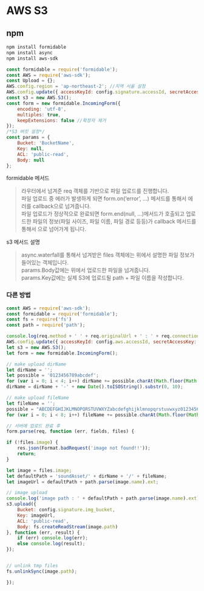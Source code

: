 
# AWS S3

## npm
```bash
npm install formidable
npm install async
npm install aws-sdk
```

```javascript
const formidable = require('formidable');
const AWS = require('aws-sdk');
const Upload = {};
AWS.config.region = 'ap-northeast-2'; //지역 서울 설정
AWS.config.update({ accessKeyId: config.signature.accessId, secretAccessKey: config.signature.secretKey });
const s3 = new AWS.S3();
const form = new formidable.IncomingForm({
    encoding: 'utf-8',
    multiples: true,
    keepExtensions: false //확장자 제거
});
/*S3 버킷 설정*/
const params = {
    Bucket: 'BucketName',
    Key: null,
    ACL: 'public-read',
    Body: null
};
```
formidable 메서드  
> 라우터에서 넘겨준 req 객체를 기반으로 파일 업로드를 진행합니다.  
> 파일 업로드 중 에러가 발생하게 되면 form.on(‘error’, …) 메서드를 통해서 에러를 callback으로 넘겨줍니다.  
> 파일 업로드가 정상적으로 완료되면 form.end(null, …)메서드가 호출되고 업로드한 파일의 정보(파일 사이즈, 파일 이름, 파일 경로 등등)가 callback 메서드를 통해서 으로 넘어가게 됩니다.  

s3 메서드 설명
> async.waterfall를 통해서 넘겨받은 files 객체에는 위에서 설명한 파일 정보가 들어있는 객체입니다.  
> params.Body값에는 위에서 업로드한 파일을 넘겨줍니다.  
> params.Key값에는 실제 S3에 업로드될 path + 파일 이름을 작성합니다.  


### 다른 방법
```javascript
const AWS = require('aws-sdk');
const formidable = require('formidable');
const fs = require('fs')
const path = require('path');

console.log(req.method + ' ' + req.originalUrl + ' : ' + req.connection.remoteAddress);
AWS.config.update({ accessKeyId: config.aws.accessId, secretAccessKey: config.aws.secretKey });
let s3 = new AWS.S3();
let form = new formidable.IncomingForm();

// make upload dirName
let dirName = '';
let possible = '0123456789abcdef';
for (var i = 0; i < 4; i++) dirName += possible.charAt(Math.floor(Math.random() * possible.length));
dirName = dirName + '-' + new Date().toISOString().substr(0, 10);

// make upload fileName
let fileName = '';
possible = "ABCDEFGHIJKLMNOPQRSTUVWXYZabcdefghijklmnopqrstuvwxyz0123456789";
for (var i = 0; i < 8; i++) fileName += possible.charAt(Math.floor(Math.random() * possible.length));

// 서버에 업로드 완료 후
form.parse(req, function (err, fields, files) {

if (!files.image) {
    res.json(Format.badRequest('image not found!!'));
    return;
}

let image = files.image;
let defaultPath = 'soundAsset/' + dirName + '/' + fileName;
let imageUrl = defaultPath + path.parse(image.name).ext;

// image upload
console.log('image path : ' + defaultPath + path.parse(image.name).ext);
s3.upload({
    Bucket: config.signature.img_bucket,
    Key: imageUrl,
    ACL: 'public-read',
    Body: fs.createReadStream(image.path)
}, function (err, result) {
    if (err) console.log(err);
    else console.log(result);
});


// unlink tmp files
fs.unlinkSync(image.path);

});
```